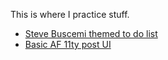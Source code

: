 This is where I practice stuff.

- [Steve Buscemi themed to do list](vue-to-do)
- [Basic AF 11ty post UI](blog-post-ui)
